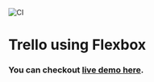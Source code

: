 ![CI](https://github.com/indrajitbnikam/trillo-flexbox/workflows/CI/badge.svg?branch=master)

# Trello using Flexbox

### You can checkout [live demo here].

  [Live Demo here]: <https://indrajitbnikam.github.io/trillo-flexbox/>

